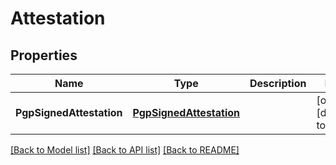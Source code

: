 # Attestation

## Properties
Name | Type | Description | Notes
------------ | ------------- | ------------- | -------------
**PgpSignedAttestation** | [**PgpSignedAttestation**](PgpSignedAttestation.md) |  | [optional] [default to null]

[[Back to Model list]](../README.md#documentation-for-models) [[Back to API list]](../README.md#documentation-for-api-endpoints) [[Back to README]](../README.md)


